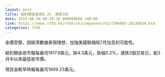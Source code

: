 ```yaml
---
layout: post
title: 紐約期金低收0.2%　連跌3日
date: 2023-06-30 06:29:20.000000000 +08:00
link: https://news.rthk.hk/rthk/ch/component/k2/1706885-20230630.htm
categories: rthk
---
```


金價受壓，因經濟數據表現理想，加強美國聯儲局7月加息的可能性。

紐約期金收市報每盎司1917.9美元，跌4.3美元，跌幅0.2%，連跌3個交易日，創3月中以來最低收市價。

現貨金較早時報每盎司1909.23美元。
